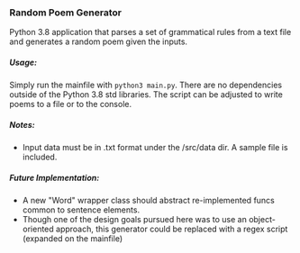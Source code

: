 ### Random Poem Generator

Python 3.8 application that parses a set of grammatical rules from a text file and generates a random poem given the inputs. 

##### Usage:

Simply run the mainfile with ```python3 main.py```. There are no dependencies outside of the Python 3.8 std libraries. 
The script can be adjusted to write poems to a file or to the console.

##### Notes:

* Input data must be in .txt format under the /src/data dir. A sample file is included.

##### Future Implementation:

* A new "Word" wrapper class should abstract re-implemented funcs common to sentence elements.
* Though one of the design goals pursued here was to use an object-oriented approach, this generator could be replaced
with a regex script (expanded on the mainfile)
